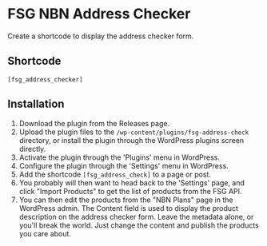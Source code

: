 # FSG NBN Address Checker

Create a shortcode to display the address checker form.

## Shortcode

`[fsg_address_checker]`

## Installation

1. Download the plugin from the Releases page.
2. Upload the plugin files to the `/wp-content/plugins/fsg-address-check` directory, or install the plugin through the
   WordPress plugins screen directly.
3. Activate the plugin through the 'Plugins' menu in WordPress.
4. Configure the plugin through the 'Settings' menu in WordPress.
5. Add the shortcode `[fsg_address_check]` to a page or post.
6. You probably will then want to head back to the 'Settings' page, and click "Import Products" to get the list of
   products from the FSG API.
7. You can then edit the products from the "NBN Plans" page in the WordPress admin. The Content field is used to display
   the product description on the address checker form. Leave the metadata alone, or you'll break the world. Just change
   the content and publish the products you care about.
